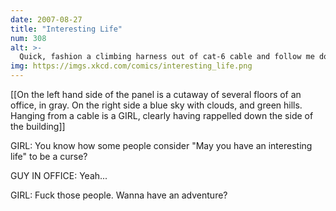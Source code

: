 ```yaml
---
date: 2007-08-27
title: "Interesting Life"
num: 308
alt: >-
  Quick, fashion a climbing harness out of cat-6 cable and follow me down.
img: https://imgs.xkcd.com/comics/interesting_life.png
---
```

[[On the left hand side of the panel is a cutaway of several floors of an office, in gray.  On the right side a blue sky with clouds, and green hills.  Hanging from a cable is a GIRL, clearly having rappelled down the side of the building]]

GIRL: You know how some people consider "May you have an interesting life" to be a curse?

GUY IN OFFICE: Yeah...

GIRL: Fuck those people.  Wanna have an adventure?

